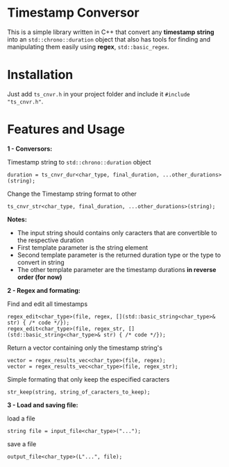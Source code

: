 # Timestamp Conversor

This is a simple library written in C++ that convert any **timestamp string** into an ```std::chrono::duration``` object that also has tools for finding and manipulating them easily using **regex**, ```std::basic_regex```.

# Installation
Just add ```ts_cnvr.h``` in your project folder and include it ```#include "ts_cnvr.h"```.

# Features and Usage

**1 - Conversors:**

Timestamp string to ```std::chrono::duration``` object
```
duration = ts_cnvr_dur<char_type, final_duration, ...other_durations>(string);
```
Change the Timestamp string format to other
```
ts_cnvr_str<char_type, final_duration, ...other_durations>(string);
```

**Notes:**
- The input string should contains only caracters that are convertible to the respective duration
- First template parameter is the string element
- Second template parameter is the returned duration type or the type to convert in string
- The other template parameter are the timestamp durations **in reverse order (for now)** 

**2 - Regex and formating:**

Find and edit all timestamps
```
regex_edit<char_type>(file, regex, [](std::basic_string<char_type>& str) { /* code */});
regex_edit<char_type>(file, regex_str, [](std::basic_string<char_type>& str) { /* code */});
```
Return a vector containing only the timestamp string's
```
vector = regex_results_vec<char_type>(file, regex);
vector = regex_results_vec<char_type>(file, regex_str);
```
Simple formating that only keep the especified caracters
```
str_keep(string, string_of_caracters_to_keep);
```

**3 - Load and saving file:**

load a file
```
string file = input_file<char_type>("...");
```
save a file
```
output_file<char_type>(L"...", file);
```
